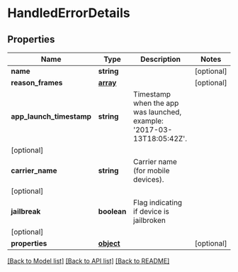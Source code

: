 # HandledErrorDetails

## Properties
Name | Type | Description | Notes
------------ | ------------- | ------------- | -------------
**name** | **string** |  | [optional] 
**reason_frames** | [**array**](.md) |  | [optional] 
**app_launch_timestamp** | **string** | Timestamp when the app was launched, example: &#39;2017-03-13T18:05:42Z&#39;.
 | [optional] 
**carrier_name** | **string** | Carrier name (for mobile devices).
 | [optional] 
**jailbreak** | **boolean** | Flag indicating if device is jailbroken
 | [optional] 
**properties** | [**object**](.md) |  | [optional] 

[[Back to Model list]](../README.md#documentation-for-models) [[Back to API list]](../README.md#documentation-for-api-endpoints) [[Back to README]](../README.md)

